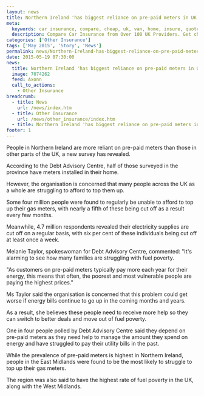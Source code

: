 ```yaml
---
layout: news
title: Northern Ireland 'has biggest reliance on pre-paid meters in UK' - Quotezone.co.uk
meta:
  keywords: car insurance, compare, cheap, uk, van, home, insure, quotes, online, comparison, bike, loans, life
  description: Compare Car Insurance from Over 100 UK Providers. Get cheap quotes online now using our fast, free, secure comparison site
categories: ['Other Insurance']
tags: ['May 2015', 'Story', 'News']
permalink: news/Northern-Ireland-has-biggest-reliance-on-pre-paid-meters-in-UK-.htm
date: 2015-05-19 07:30:00
news:
  title: Northern Ireland 'has biggest reliance on pre-paid meters in UK'
  image: 7074262
  feed: Axonn
  call_to_actions:
    - Other Insurance
breadcrumb:
  - title: News
    url: /news/index.htm
  - title: Other Insurance
    url: /news/other_insurance/index.htm
  - title: Northern Ireland 'has biggest reliance on pre-paid meters in UK'
footer: 1
---
```


People in Northern Ireland are more reliant on pre-paid meters than those in other parts of the UK, a new survey has revealed.

According to the Debt Advisory Centre, half of those surveyed in the province have meters installed in their home.

However, the organisation is concerned that many people across the UK as a whole are struggling to afford to top them up.

Some four million people were found to regularly be unable to afford to top up their gas meters, with nearly a fifth of these being cut off as a result every few months.

Meanwhile, 4.7 million respondents revealed their electricity supplies are cut off on a regular basis, with six per cent of these individuals being cut off at least once a week.

Melanie Taylor, spokeswoman for Debt Advisory Centre, commented: &quot;It&#39;s alarming to see how many families are struggling with fuel poverty.

&quot;As customers on pre-paid meters typically pay more each year for their energy, this means that often, the poorest and most vulnerable people are paying the highest prices.&quot;

Ms Taylor said the organisation is concerned that this problem could get worse if energy bills continue to go up in the coming months and years.

As a result, she believes these people need to receive more help so they can switch to better deals and move out of fuel poverty.

One in four people polled by Debt Advisory Centre said they depend on pre-paid meters as they need help to manage the amount they spend on energy and have struggled to pay their utility bills in the past.

While the prevalence of pre-paid meters is highest in Northern Ireland, people in the East Midlands were found to be the most likely to struggle to top up their gas meters.

The region was also said to have the highest rate of fuel poverty in the UK, along with the West Midlands.&nbsp;

